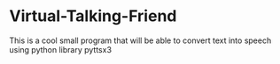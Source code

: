 # Virtual-Talking-Friend
This is a cool small program that will be able to convert text into speech using python library pyttsx3
